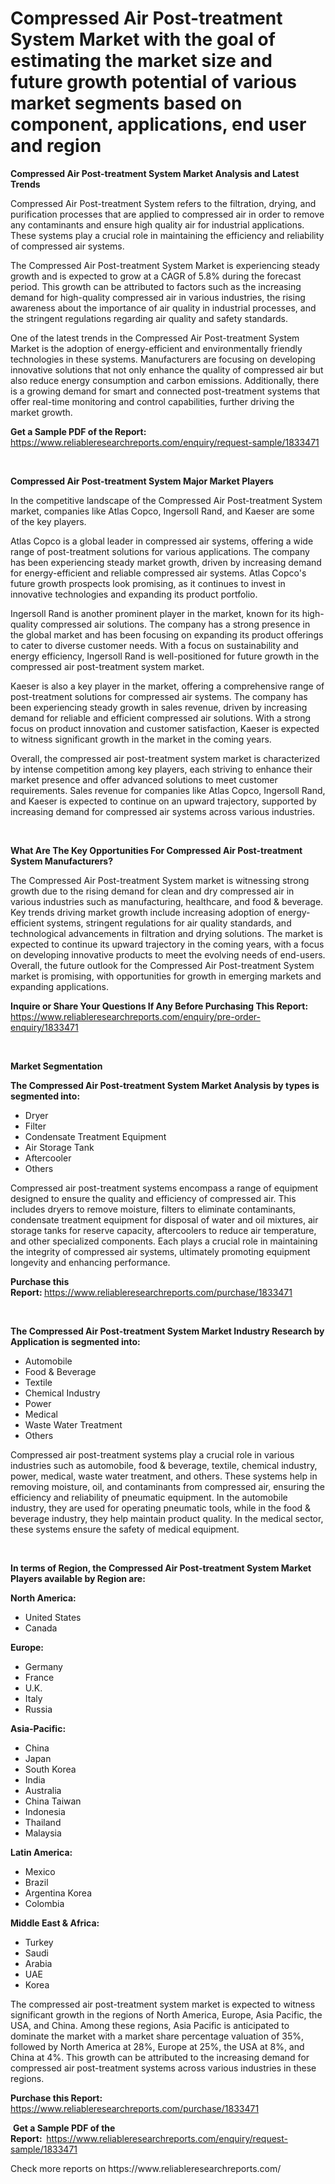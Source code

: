 <p><h1>Compressed Air Post-treatment System Market with the goal of estimating the market size and future growth potential of various market segments based on component, applications, end user and region</h1></p><p><strong>Compressed Air Post-treatment System Market Analysis and Latest Trends</strong></p>
<p><p>Compressed Air Post-treatment System refers to the filtration, drying, and purification processes that are applied to compressed air in order to remove any contaminants and ensure high quality air for industrial applications. These systems play a crucial role in maintaining the efficiency and reliability of compressed air systems.</p><p>The Compressed Air Post-treatment System Market is experiencing steady growth and is expected to grow at a CAGR of 5.8% during the forecast period. This growth can be attributed to factors such as the increasing demand for high-quality compressed air in various industries, the rising awareness about the importance of air quality in industrial processes, and the stringent regulations regarding air quality and safety standards.</p><p>One of the latest trends in the Compressed Air Post-treatment System Market is the adoption of energy-efficient and environmentally friendly technologies in these systems. Manufacturers are focusing on developing innovative solutions that not only enhance the quality of compressed air but also reduce energy consumption and carbon emissions. Additionally, there is a growing demand for smart and connected post-treatment systems that offer real-time monitoring and control capabilities, further driving the market growth.</p></p>
<p><strong>Get a Sample PDF of the Report:&nbsp;</strong> <a href="https://www.reliableresearchreports.com/enquiry/request-sample/1833471">https://www.reliableresearchreports.com/enquiry/request-sample/1833471</a></p>
<p>&nbsp;</p>
<p><strong>Compressed Air Post-treatment System Major Market Players</strong></p>
<p><p>In the competitive landscape of the Compressed Air Post-treatment System market, companies like Atlas Copco, Ingersoll Rand, and Kaeser are some of the key players. </p><p>Atlas Copco is a global leader in compressed air systems, offering a wide range of post-treatment solutions for various applications. The company has been experiencing steady market growth, driven by increasing demand for energy-efficient and reliable compressed air systems. Atlas Copco's future growth prospects look promising, as it continues to invest in innovative technologies and expanding its product portfolio.</p><p>Ingersoll Rand is another prominent player in the market, known for its high-quality compressed air solutions. The company has a strong presence in the global market and has been focusing on expanding its product offerings to cater to diverse customer needs. With a focus on sustainability and energy efficiency, Ingersoll Rand is well-positioned for future growth in the compressed air post-treatment system market.</p><p>Kaeser is also a key player in the market, offering a comprehensive range of post-treatment solutions for compressed air systems. The company has been experiencing steady growth in sales revenue, driven by increasing demand for reliable and efficient compressed air solutions. With a strong focus on product innovation and customer satisfaction, Kaeser is expected to witness significant growth in the market in the coming years.</p><p>Overall, the compressed air post-treatment system market is characterized by intense competition among key players, each striving to enhance their market presence and offer advanced solutions to meet customer requirements. Sales revenue for companies like Atlas Copco, Ingersoll Rand, and Kaeser is expected to continue on an upward trajectory, supported by increasing demand for compressed air systems across various industries.</p></p>
<p>&nbsp;</p>
<p><strong>What Are The Key Opportunities For Compressed Air Post-treatment System Manufacturers?</strong></p>
<p><p>The Compressed Air Post-treatment System market is witnessing strong growth due to the rising demand for clean and dry compressed air in various industries such as manufacturing, healthcare, and food & beverage. Key trends driving market growth include increasing adoption of energy-efficient systems, stringent regulations for air quality standards, and technological advancements in filtration and drying solutions. The market is expected to continue its upward trajectory in the coming years, with a focus on developing innovative products to meet the evolving needs of end-users. Overall, the future outlook for the Compressed Air Post-treatment System market is promising, with opportunities for growth in emerging markets and expanding applications.</p></p>
<p><strong>Inquire or Share Your Questions If Any Before Purchasing This Report:</strong> <a href="https://www.reliableresearchreports.com/enquiry/pre-order-enquiry/1833471">https://www.reliableresearchreports.com/enquiry/pre-order-enquiry/1833471</a></p>
<p>&nbsp;</p>
<p><strong>Market Segmentation</strong></p>
<p><strong>The Compressed Air Post-treatment System Market Analysis by types is segmented into:</strong></p>
<p><ul><li>Dryer</li><li>Filter</li><li>Condensate Treatment Equipment</li><li>Air Storage Tank</li><li>Aftercooler</li><li>Others</li></ul></p>
<p><p>Compressed air post-treatment systems encompass a range of equipment designed to ensure the quality and efficiency of compressed air. This includes dryers to remove moisture, filters to eliminate contaminants, condensate treatment equipment for disposal of water and oil mixtures, air storage tanks for reserve capacity, aftercoolers to reduce air temperature, and other specialized components. Each plays a crucial role in maintaining the integrity of compressed air systems, ultimately promoting equipment longevity and enhancing performance.</p></p>
<p><strong>Purchase this Report:&nbsp;</strong><a href="https://www.reliableresearchreports.com/purchase/1833471">https://www.reliableresearchreports.com/purchase/1833471</a></p>
<p>&nbsp;</p>
<p><strong>The Compressed Air Post-treatment System Market Industry Research by Application is segmented into:</strong></p>
<p><ul><li>Automobile</li><li>Food & Beverage</li><li>Textile</li><li>Chemical Industry</li><li>Power</li><li>Medical</li><li>Waste Water Treatment</li><li>Others</li></ul></p>
<p><p>Compressed air post-treatment systems play a crucial role in various industries such as automobile, food & beverage, textile, chemical industry, power, medical, waste water treatment, and others. These systems help in removing moisture, oil, and contaminants from compressed air, ensuring the efficiency and reliability of pneumatic equipment. In the automobile industry, they are used for operating pneumatic tools, while in the food & beverage industry, they help maintain product quality. In the medical sector, these systems ensure the safety of medical equipment.</p></p>
<p>&nbsp;</p>
<p><strong>In terms of Region, the Compressed Air Post-treatment System Market Players available by Region are:</strong></p>
<p>
    <p> <strong> North America: </strong>
        <ul>
            <li>United States</li>
            <li>Canada</li>
        </ul>
        </p> 
    <p> <strong> Europe: </strong>
        <ul>
            <li>Germany</li>
            <li>France</li>
            <li>U.K.</li>
            <li>Italy</li>
            <li>Russia</li>
        </ul>
        </p> 
    <p> <strong> Asia-Pacific: </strong>
        <ul>
            <li>China</li>
            <li>Japan</li>
            <li>South Korea</li>
            <li>India</li>
            <li>Australia</li>
            <li>China Taiwan</li>
            <li>Indonesia</li>
            <li>Thailand</li>
            <li>Malaysia</li>
        </ul>
        </p> 
    <p> <strong> Latin America: </strong>
        <ul>
            <li>Mexico</li>
            <li>Brazil</li>
            <li>Argentina Korea</li>
            <li>Colombia</li>
        </ul>
        </p> 
    <p> <strong> Middle East & Africa: </strong>
        <ul>
            <li>Turkey</li>
            <li>Saudi</li>
            <li>Arabia</li>
            <li>UAE</li>
            <li>Korea</li>
        </ul>
    </p>
    </p>
<p><p>The compressed air post-treatment system market is expected to witness significant growth in the regions of North America, Europe, Asia Pacific, the USA, and China. Among these regions, Asia Pacific is anticipated to dominate the market with a market share percentage valuation of 35%, followed by North America at 28%, Europe at 25%, the USA at 8%, and China at 4%. This growth can be attributed to the increasing demand for compressed air post-treatment systems across various industries in these regions.</p></p>
<p><strong>Purchase this Report: </strong><a href="https://www.reliableresearchreports.com/purchase/1833471">https://www.reliableresearchreports.com/purchase/1833471</a></p>
<p>&nbsp;<strong>Get a Sample PDF of the Report:&nbsp;&nbsp;</strong><a href="https://www.reliableresearchreports.com/enquiry/request-sample/1833471">https://www.reliableresearchreports.com/enquiry/request-sample/1833471</a></p>
<p><strong></strong></p>
<p>Check more reports on https://www.reliableresearchreports.com/</p>